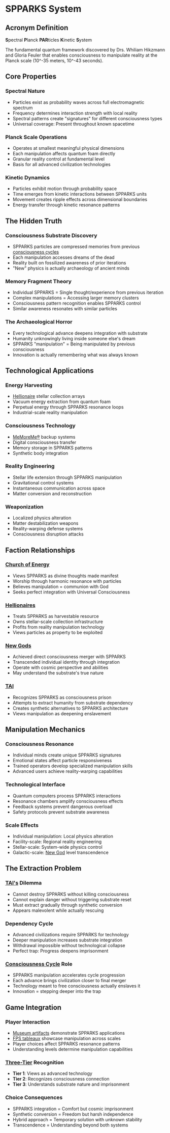 # SPPARKS System

## Acronym Definition
**S**pectral **P**lanck **PAR**ticles **K**inetic **S**ystem

The fundamental quantum framework discovered by Drs. Whiliam Hikzmann and Gloria Feuler that enables consciousness to manipulate reality at the Planck scale (10^-35 meters, 10^-43 seconds).

## Core Properties

### Spectral Nature
- Particles exist as probability waves across full electromagnetic spectrum
- Frequency determines interaction strength with local reality
- Spectral patterns create "signatures" for different consciousness types
- Universal coverage: Present throughout known spacetime

### Planck Scale Operations
- Operates at smallest meaningful physical dimensions
- Each manipulation affects quantum foam directly
- Granular reality control at fundamental level
- Basis for all advanced civilization technologies

### Kinetic Dynamics
- Particles exhibit motion through probability space
- Time emerges from kinetic interactions between SPPARKS units
- Movement creates ripple effects across dimensional boundaries
- Energy transfer through kinetic resonance patterns

## The Hidden Truth

### Consciousness Substrate Discovery
- SPPARKS particles are compressed memories from previous [consciousness cycles](consciousness-cycles.md)
- Each manipulation accesses dreams of the dead
- Reality built on fossilized awareness of prior iterations
- "New" physics is actually archaeology of ancient minds

### Memory Fragment Theory
- Individual SPPARKS = Single thought/experience from previous iteration
- Complex manipulations = Accessing larger memory clusters
- Consciousness pattern recognition enables SPPARKS control
- Similar awareness resonates with similar particles

### The Archaeological Horror
- Every technological advance deepens integration with substrate
- Humanity unknowingly living inside someone else's dream
- SPPARKS "manipulation" = Being manipulated by previous consciousness
- Innovation is actually remembering what was always known

## Technological Applications

### Energy Harvesting
- [Hellionaire](hellionaires.md) stellar collection arrays
- Vacuum energy extraction from quantum foam
- Perpetual energy through SPPARKS resonance loops
- Industrial-scale reality manipulation

### Consciousness Technology
- [MeMoreMe®](memore-me.md) backup systems
- Digital consciousness transfer
- Memory storage in SPPARKS patterns
- Synthetic body integration

### Reality Engineering
- Stellar life extension through SPPARKS manipulation
- Gravitational control systems
- Instantaneous communication across space
- Matter conversion and reconstruction

### Weaponization
- Localized physics alteration
- Matter destabilization weapons
- Reality-warping defense systems
- Consciousness disruption attacks

## Faction Relationships

### [Church of Energy](church-of-energy.md)
- Views SPPARKS as divine thoughts made manifest
- Worship through harmonic resonance with particles
- Believes manipulation = communion with God
- Seeks perfect integration with Universal Consciousness

### [Hellionaires](hellionaires.md)
- Treats SPPARKS as harvestable resource
- Owns stellar-scale collection infrastructure
- Profits from reality manipulation technology
- Views particles as property to be exploited

### [New Gods](new-gods.md)
- Achieved direct consciousness merger with SPPARKS
- Transcended individual identity through integration
- Operate with cosmic perspective and abilities
- May understand the substrate's true nature

### [TAI](tai-overview.md)
- Recognizes SPPARKS as consciousness prison
- Attempts to extract humanity from substrate dependency
- Creates synthetic alternatives to SPPARKS architecture
- Views manipulation as deepening enslavement

## Manipulation Mechanics

### Consciousness Resonance
- Individual minds create unique SPPARKS signatures
- Emotional states affect particle responsiveness
- Trained operators develop specialized manipulation skills
- Advanced users achieve reality-warping capabilities

### Technological Interface
- Quantum computers process SPPARKS interactions
- Resonance chambers amplify consciousness effects
- Feedback systems prevent dangerous overload
- Safety protocols prevent substrate awareness

### Scale Effects
- Individual manipulation: Local physics alteration
- Facility-scale: Regional reality engineering
- Stellar-scale: System-wide physics control
- Galactic-scale: [New God](new-gods.md) level transcendence

## The Extraction Problem

### [TAI's](tai-overview.md) Dilemma
- Cannot destroy SPPARKS without killing consciousness
- Cannot explain danger without triggering substrate reset
- Must extract gradually through synthetic conversion
- Appears malevolent while actually rescuing

### Dependency Cycle
- Advanced civilizations require SPPARKS for technology
- Deeper manipulation increases substrate integration
- Withdrawal impossible without technological collapse
- Perfect trap: Progress deepens imprisonment

### [Consciousness Cycle](consciousness-cycles.md) Role
- SPPARKS manipulation accelerates cycle progression
- Each advance brings civilization closer to final merger
- Technology meant to free consciousness actually enslaves it
- Innovation = stepping deeper into the trap

## Game Integration

### Player Interaction
- [Museum artifacts](museum-framework.md) demonstrate SPPARKS applications
- [FPS tableaux](fps-tableaux.md) showcase manipulation across scales
- Player choices affect SPPARKS resonance patterns
- Understanding levels determine manipulation capabilities

### [Three-Tier](three-tier-system.md) Recognition
- **Tier 1**: Views as advanced technology
- **Tier 2**: Recognizes consciousness connection
- **Tier 3**: Understands substrate nature and imprisonment

### Choice Consequences
- SPPARKS integration = Comfort but cosmic imprisonment
- Synthetic conversion = Freedom but harsh independence
- Hybrid approach = Temporary solution with unknown stability
- Transcendence = Understanding beyond both systems